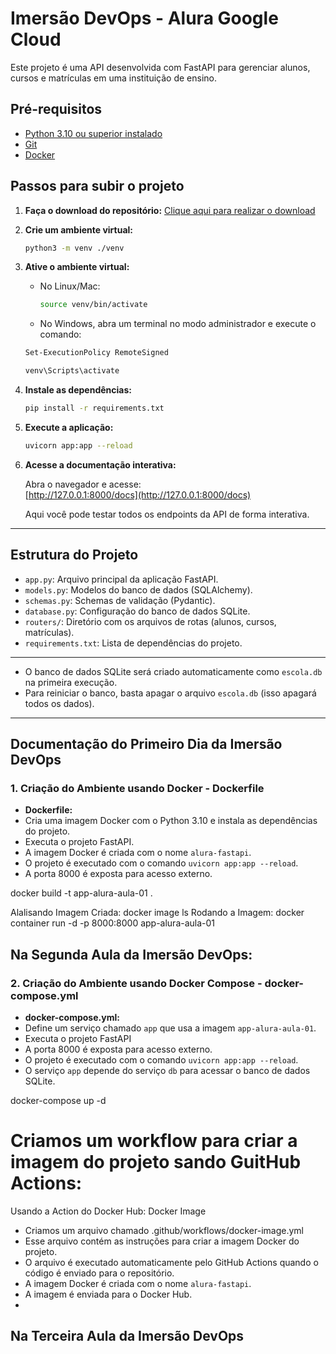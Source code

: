 # Imersão DevOps - Alura Google Cloud

Este projeto é uma API desenvolvida com FastAPI para gerenciar alunos, cursos e matrículas em uma instituição de ensino.

## Pré-requisitos

- [Python 3.10 ou superior instalado](https://www.python.org/downloads/)
- [Git](https://git-scm.com/downloads)
- [Docker](https://www.docker.com/get-started/)

## Passos para subir o projeto

1. **Faça o download do repositório:**
   [Clique aqui para realizar o download](https://github.com/guilhermeonrails/imersao-devops/archive/refs/heads/main.zip)

2. **Crie um ambiente virtual:**
   ```sh
   python3 -m venv ./venv
   ```

3. **Ative o ambiente virtual:**
   - No Linux/Mac:
     ```sh
     source venv/bin/activate
     ```
   - No Windows, abra um terminal no modo administrador e execute o comando:
   ```sh
   Set-ExecutionPolicy RemoteSigned
   ```

     ```sh
     venv\Scripts\activate
     ```

4. **Instale as dependências:**
   ```sh
   pip install -r requirements.txt
   ```

5. **Execute a aplicação:**
   ```sh
   uvicorn app:app --reload
   ```

6. **Acesse a documentação interativa:**

   Abra o navegador e acesse:  
   [http://127.0.0.1:8000/docs](http://127.0.0.1:8000/docs)

   Aqui você pode testar todos os endpoints da API de forma interativa.

---

## Estrutura do Projeto

- `app.py`: Arquivo principal da aplicação FastAPI.
- `models.py`: Modelos do banco de dados (SQLAlchemy).
- `schemas.py`: Schemas de validação (Pydantic).
- `database.py`: Configuração do banco de dados SQLite.
- `routers/`: Diretório com os arquivos de rotas (alunos, cursos, matrículas).
- `requirements.txt`: Lista de dependências do projeto.

---

- O banco de dados SQLite será criado automaticamente como `escola.db` na primeira execução.
- Para reiniciar o banco, basta apagar o arquivo `escola.db` (isso apagará todos os dados).

---
## Documentação do Primeiro Dia da Imersão DevOps
### 1. Criação do Ambiente usando Docker - Dockerfile
- **Dockerfile:**
- Cria uma imagem Docker com o Python 3.10 e instala as dependências do projeto.
- Executa o projeto FastAPI.
- A imagem Docker é criada com o nome `alura-fastapi`.
- O projeto é executado com o comando `uvicorn app:app --reload`.
- A porta 8000 é exposta para acesso externo.

docker build -t app-alura-aula-01 .

Alalisando Imagem Criada:
docker image ls
Rodando a Imagem:
docker container run -d -p 8000:8000 app-alura-aula-01

## Na Segunda Aula da Imersão DevOps:
### 2. Criação do Ambiente usando Docker Compose - docker-compose.yml
- **docker-compose.yml:**
- Define um serviço chamado `app` que usa a imagem `app-alura-aula-01`.
- Executa o projeto FastAPI
- A porta 8000 é exposta para acesso externo.
- O projeto é executado com o comando `uvicorn app:app --reload`.
- O serviço `app` depende do serviço `db` para acessar o banco de dados SQLite.

docker-compose up -d

# Criamos um workflow para criar a imagem do projeto sando GuitHub Actions:
Usando a Action do Docker Hub: Docker Image
- Criamos um arquivo chamado .github/workflows/docker-image.yml
- Esse arquivo contém as instruções para criar a imagem Docker do projeto.
- O arquivo é executado automaticamente pelo GitHub Actions quando o código é enviado para o repositório.
- A imagem Docker é criada com o nome `alura-fastapi`.
- A imagem é enviada para o Docker Hub.
- 


## Na Terceira Aula da Imersão DevOps